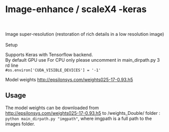 # Image-enhance / scaleX4 -keras<br><br>
Image super-resolution (restoration of rich details in a low resolution image) <br><br>
Setup

Supports Keras with  Tensorflow backend.<br> 
By default GPU use
For CPU only please uncomment in main_dirpath.py 3 rd line <br> ` #os.environ['CUDA_VISIBLE_DEVICES'] = '-1' `

Model weights http://epsilonsys.com/weights025-17-0.93.h5<br>

## Usage
The model weights can be downloaded from http://epsilonsys.com/weights025-17-0.93.h5 to /weights_Double/ folder :<br>
`python main_dirpath.py "imgpath"`, where imgpath is a full path to the images folder.
